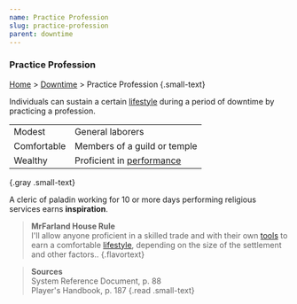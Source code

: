 ```yaml
---
name: Practice Profession
slug: practice-profession
parent: downtime
---
```

### Practice Profession
[Home](dm-operations-center) > [Downtime](downtime) > Practice Profession {.small-text}

Individuals can sustain a certain [lifestyle](lifestyle-expenses) during a period of downtime by practicing a profession.

|||
|-|-|
| Modest      | General laborers | 
| Comfortable | Members of a guild or temple |
| Wealthy     | Proficient in [performance](performance) |
{.gray .small-text}

A cleric of paladin working for 10 or more days performing religious services earns **inspiration**.

> **MrFarland House Rule**<br/>
> I'll allow anyone proficient in a skilled trade and with their own [tools](tools) to earn a comfortable [lifestyle](lifestyle-expenses), depending on the size of the settlement and other factors..
{.flavortext}

> **Sources** <br/>
> System Reference Document, p. 88<br/>
> Player's Handbook, p. 187
{.read .small-text}